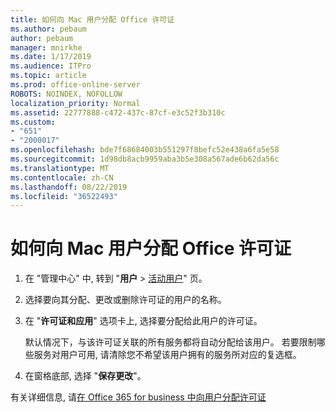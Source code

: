 ```yaml
---
title: 如何向 Mac 用户分配 Office 许可证
ms.author: pebaum
author: pebaum
manager: mnirkhe
ms.date: 1/17/2019
ms.audience: ITPro
ms.topic: article
ms.prod: office-online-server
ROBOTS: NOINDEX, NOFOLLOW
localization_priority: Normal
ms.assetid: 22777888-c472-437c-87cf-e3c52f3b310c
ms.custom:
- "651"
- "2000017"
ms.openlocfilehash: bde7f68684003b551297f8befc52e438a6fa5e58
ms.sourcegitcommit: 1d98db8acb9959aba3b5e308a567ade6b62da56c
ms.translationtype: MT
ms.contentlocale: zh-CN
ms.lasthandoff: 08/22/2019
ms.locfileid: "36522493"
---
```

# <a name="how-to-assign-office-licenses-to-mac-users"></a>如何向 Mac 用户分配 Office 许可证

1. 在 "管理中心" 中, 转到 "**用户** \> [活动用户](https://go.microsoft.com/fwlink/p/?linkid=834822)" 页。

2. 选择要向其分配、更改或删除许可证的用户的名称。

3. 在 "**许可证和应用**" 选项卡上, 选择要分配给此用户的许可证。

    默认情况下，与该许可证关联的所有服务都将自动分配给该用户。 若要限制哪些服务对用户可用, 请清除您不希望该用户拥有的服务所对应的复选框。

4. 在窗格底部, 选择 "**保存更改**"。

有关详细信息, 请[在 Office 365 for business 中向用户分配许可证](https://docs.microsoft.com/office365/admin/subscriptions-and-billing/assign-licenses-to-users)
  
